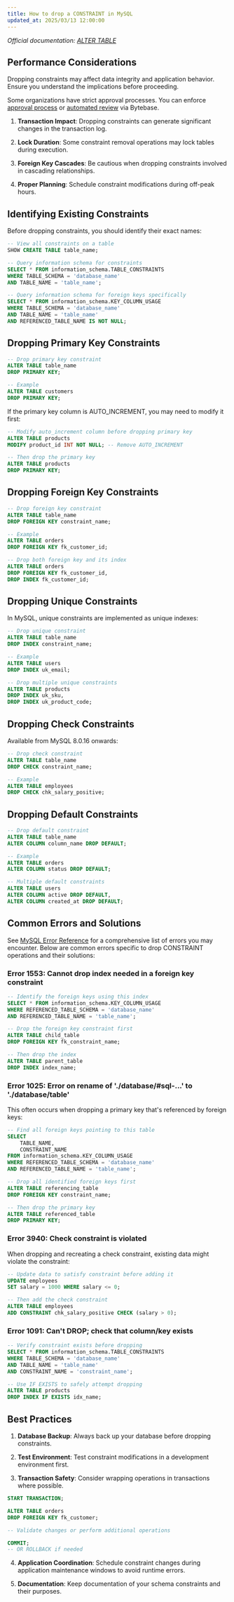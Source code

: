 ```yaml
---
title: How to drop a CONSTRAINT in MySQL
updated_at: 2025/03/13 12:00:00
---
```


_Official documentation: [ALTER TABLE](https://dev.mysql.com/doc/refman/8.0/en/alter-table.html)_

## Performance Considerations

<HintBlock type="info">

Dropping constraints may affect data integrity and application behavior. Ensure you understand the implications before proceeding.

Some organizations have strict approval processes. You can enforce [approval process](/docs/administration/custom-approval/) or [automated review](/docs/sql-review/review-rules/#column) via Bytebase.

</HintBlock>

1. **Transaction Impact**: Dropping constraints can generate significant changes in the transaction log.

2. **Lock Duration**: Some constraint removal operations may lock tables during execution.

3. **Foreign Key Cascades**: Be cautious when dropping constraints involved in cascading relationships.

4. **Proper Planning**: Schedule constraint modifications during off-peak hours.

## Identifying Existing Constraints

Before dropping constraints, you should identify their exact names:

```sql
-- View all constraints on a table
SHOW CREATE TABLE table_name;

-- Query information schema for constraints
SELECT * FROM information_schema.TABLE_CONSTRAINTS
WHERE TABLE_SCHEMA = 'database_name'
AND TABLE_NAME = 'table_name';

-- Query information schema for foreign keys specifically
SELECT * FROM information_schema.KEY_COLUMN_USAGE
WHERE TABLE_SCHEMA = 'database_name'
AND TABLE_NAME = 'table_name'
AND REFERENCED_TABLE_NAME IS NOT NULL;
```

## Dropping Primary Key Constraints

```sql
-- Drop primary key constraint
ALTER TABLE table_name
DROP PRIMARY KEY;

-- Example
ALTER TABLE customers
DROP PRIMARY KEY;
```

If the primary key column is AUTO_INCREMENT, you may need to modify it first:

```sql
-- Modify auto_increment column before dropping primary key
ALTER TABLE products
MODIFY product_id INT NOT NULL; -- Remove AUTO_INCREMENT

-- Then drop the primary key
ALTER TABLE products
DROP PRIMARY KEY;
```

## Dropping Foreign Key Constraints

```sql
-- Drop foreign key constraint
ALTER TABLE table_name
DROP FOREIGN KEY constraint_name;

-- Example
ALTER TABLE orders
DROP FOREIGN KEY fk_customer_id;

-- Drop both foreign key and its index
ALTER TABLE orders
DROP FOREIGN KEY fk_customer_id,
DROP INDEX fk_customer_id;
```

## Dropping Unique Constraints

In MySQL, unique constraints are implemented as unique indexes:

```sql
-- Drop unique constraint
ALTER TABLE table_name
DROP INDEX constraint_name;

-- Example
ALTER TABLE users
DROP INDEX uk_email;

-- Drop multiple unique constraints
ALTER TABLE products
DROP INDEX uk_sku,
DROP INDEX uk_product_code;
```

## Dropping Check Constraints

Available from MySQL 8.0.16 onwards:

```sql
-- Drop check constraint
ALTER TABLE table_name
DROP CHECK constraint_name;

-- Example
ALTER TABLE employees
DROP CHECK chk_salary_positive;
```

## Dropping Default Constraints

```sql
-- Drop default constraint
ALTER TABLE table_name
ALTER COLUMN column_name DROP DEFAULT;

-- Example
ALTER TABLE orders
ALTER COLUMN status DROP DEFAULT;

-- Multiple default constraints
ALTER TABLE users
ALTER COLUMN active DROP DEFAULT,
ALTER COLUMN created_at DROP DEFAULT;
```

## Common Errors and Solutions

See [MySQL Error Reference](/reference/mysql/error/overview/) for a comprehensive list of errors you may encounter. Below are common errors specific to drop CONSTRAINT operations and their solutions:

### Error 1553: Cannot drop index needed in a foreign key constraint

```sql
-- Identify the foreign keys using this index
SELECT * FROM information_schema.KEY_COLUMN_USAGE
WHERE REFERENCED_TABLE_SCHEMA = 'database_name'
AND REFERENCED_TABLE_NAME = 'table_name';

-- Drop the foreign key constraint first
ALTER TABLE child_table
DROP FOREIGN KEY fk_constraint_name;

-- Then drop the index
ALTER TABLE parent_table
DROP INDEX index_name;
```

### Error 1025: Error on rename of './database/#sql-...' to './database/table'

This often occurs when dropping a primary key that's referenced by foreign keys:

```sql
-- Find all foreign keys pointing to this table
SELECT
    TABLE_NAME,
    CONSTRAINT_NAME
FROM information_schema.KEY_COLUMN_USAGE
WHERE REFERENCED_TABLE_SCHEMA = 'database_name'
AND REFERENCED_TABLE_NAME = 'table_name';

-- Drop all identified foreign keys first
ALTER TABLE referencing_table
DROP FOREIGN KEY constraint_name;

-- Then drop the primary key
ALTER TABLE referenced_table
DROP PRIMARY KEY;
```

### Error 3940: Check constraint is violated

When dropping and recreating a check constraint, existing data might violate the constraint:

```sql
-- Update data to satisfy constraint before adding it
UPDATE employees
SET salary = 1000 WHERE salary <= 0;

-- Then add the check constraint
ALTER TABLE employees
ADD CONSTRAINT chk_salary_positive CHECK (salary > 0);
```

### Error 1091: Can't DROP; check that column/key exists

```sql
-- Verify constraint exists before dropping
SELECT * FROM information_schema.TABLE_CONSTRAINTS
WHERE TABLE_SCHEMA = 'database_name'
AND TABLE_NAME = 'table_name'
AND CONSTRAINT_NAME = 'constraint_name';

-- Use IF EXISTS to safely attempt dropping
ALTER TABLE products
DROP INDEX IF EXISTS idx_name;
```

## Best Practices

1. **Database Backup**: Always back up your database before dropping constraints.

2. **Test Environment**: Test constraint modifications in a development environment first.

3. **Transaction Safety**: Consider wrapping operations in transactions where possible.

```sql
START TRANSACTION;

ALTER TABLE orders
DROP FOREIGN KEY fk_customer;

-- Validate changes or perform additional operations

COMMIT;
-- OR ROLLBACK if needed
```

4. **Application Coordination**: Schedule constraint changes during application maintenance windows to avoid runtime errors.

5. **Documentation**: Keep documentation of your schema constraints and their purposes.
